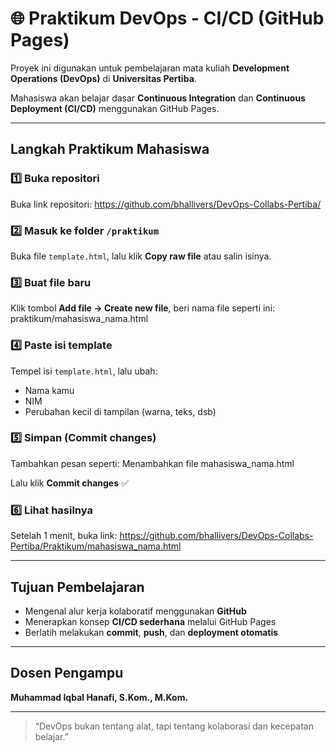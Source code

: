 # 🌐 Praktikum DevOps - CI/CD (GitHub Pages)

Proyek ini digunakan untuk pembelajaran mata kuliah **Development Operations (DevOps)** di **Universitas Pertiba**.

Mahasiswa akan belajar dasar **Continuous Integration** dan **Continuous Deployment (CI/CD)** menggunakan GitHub Pages.

---

##  Langkah Praktikum Mahasiswa

### 1️⃣ Buka repositori
Buka link repositori:
https://github.com/bhallivers/DevOps-Collabs-Pertiba/


### 2️⃣ Masuk ke folder `/praktikum`
Buka file `template.html`, lalu klik **Copy raw file** atau salin isinya.

### 3️⃣ Buat file baru
Klik tombol **Add file → Create new file**, beri nama file seperti ini:
praktikum/mahasiswa_nama.html


### 4️⃣ Paste isi template
Tempel isi `template.html`, lalu ubah:
- Nama kamu
- NIM
- Perubahan kecil di tampilan (warna, teks, dsb)

### 5️⃣ Simpan (Commit changes)
Tambahkan pesan seperti:
Menambahkan file mahasiswa_nama.html

Lalu klik **Commit changes** ✅

### 6️⃣ Lihat hasilnya
Setelah 1 menit, buka link:
https://github.com/bhallivers/DevOps-Collabs-Pertiba/Praktikum/mahasiswa_nama.html


---

##  Tujuan Pembelajaran
- Mengenal alur kerja kolaboratif menggunakan **GitHub**
- Menerapkan konsep **CI/CD sederhana** melalui GitHub Pages
- Berlatih melakukan **commit**, **push**, dan **deployment otomatis**

---

##  Dosen Pengampu
**Muhammad Iqbal Hanafi, S.Kom., M.Kom.**

---

> “DevOps bukan tentang alat, tapi tentang kolaborasi dan kecepatan belajar.”

